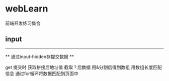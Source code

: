 # webLearn
前端开发练习集合

## input

---

** 通过input-hidden存提交数据 **

get 提交时 获取拼接后地址值
截取？后数据
用&分割后得到数组
用数组长度匹配信息
通过for循环将数据匹配到页面中

